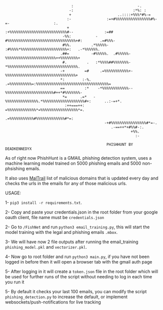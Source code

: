 ```                                                                                          
                              :                             -.                                        
                             -:                           :*%: :                                      
                             +                     ..::::+%%%*#%-=                                    
                            :-                :=+#%%%%%%%%%%%%%%%%#%-=-                    :.         
                            +              :+%%%%%%%%%%%%%%%%%%%%%%%%%%#--              :=##          
                          -%%:           -#%%%%%%%%%%%%%%%%%%%%%%%%%%%%%%%+#:        .=#%%%-          
                          #%%.         .*%%%%%-  :#%%%%*%%%%%%%%%%%%%%%%%%%%%+:   .-*%%%%%%.          
                         .##=          -#%%%%%.  .#%%%%%-%%%%%%%%%%%%%%%%%%%%%%%++%%%%%%%%+           
                          #.         .   :*%%%%##%%%%%%%-*%%%%%%%%%%%%%%%%%%%%%%%%%%%%%%%%.           
                         -+         =#     .=%%%%%%%%%%%+-%%%%%%%%%%%%%%%%%%%%%%%%%%%%%%%%+           
                         *:        :-%.     .=%%%%%%%%%%=:%%%%%%%%%%%%%%%%%%%%%%%%%%%%%%%%%=          
                         ==         :*    -*%%%%%%%%%%%%--%%%%%%%%%%%%%%%%%%%%%%#++*#%%%%%%%-         
                          *=      .=*   -%%%%%%%%%%%%%%%.*%%%%%%%%%%%%%%%%%%%#+:      ..:-=+*.        
                           :++===++:     =%%%%%%%%%%%%%*=%%%%%%%%%%%%%%%%%*=.                         
                                          .=%%%%%%%%%%%#%%%%%%%%%%%%%#*=:                             
                                             -+#%%%%%%%%%%%%%%%%#*=-.                                 
                                                .-==++*+#%%#-:.                                       
                                                         +%%.                                         
                                                           :-
    
                                              PHISHHUNT BY DEADKENNEDYX
```


As of right now PhishHunt is a GMAIL phishing detection system, uses a machine learning model trained on 5000 phishing emails and 5000 non-phsishing emails. 

It also uses [MalTrail](https://github.com/stamparm/maltrail?tab=readme-ov-file#blacklist) list of malicious domains that is updated every day and checks the urls in the emails for any of those malicious urls.


USAGE:

1- `pip3 install -r requirements.txt`.

2- Copy and paste your credentials.json in the root folder from your google oauth client, file name must be `credentials.json`

2- Go to `/FishNet` and run `python3 email_training.py`, this will start the model training with the legal and phishing emails `.mbox`.

3- We will have now 2 file outputs after running the email_training `phishing_model.pkl` and `vectorizer.pkl`.

4- Now go to root folder and run `python3 main.py`, if you have not been logged in before then it will open a browser tab with the gmail auth page

5- After logging in it will create a `token.json` file in the root folder which will be used for further runs of the script without needing to log in each time you run it

5- By default it checks your last 100 emails, you can modify the script `phishing_detection.py` to increase the default, or implement websockets/push-notifications for live tracking

